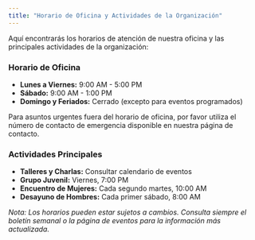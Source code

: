 ```yaml
---
title: "Horario de Oficina y Actividades de la Organización"
---
```


Aquí encontrarás los horarios de atención de nuestra oficina y las principales actividades de la organización:

### Horario de Oficina

*   **Lunes a Viernes:** 9:00 AM - 5:00 PM
*   **Sábado:** 9:00 AM - 1:00 PM
*   **Domingo y Feriados:** Cerrado (excepto para eventos programados)

Para asuntos urgentes fuera del horario de oficina, por favor utiliza el número de contacto de emergencia disponible en nuestra página de contacto.

### Actividades Principales

*   **Talleres y Charlas:** Consultar calendario de eventos
*   **Grupo Juvenil:** Viernes, 7:00 PM
*   **Encuentro de Mujeres:** Cada segundo martes, 10:00 AM
*   **Desayuno de Hombres:** Cada primer sábado, 8:00 AM

_Nota: Los horarios pueden estar sujetos a cambios. Consulta siempre el boletín semanal o la página de eventos para la información más actualizada._